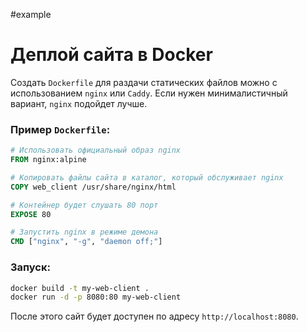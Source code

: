 #example
# Деплой сайта в Docker

Создать `Dockerfile` для раздачи статических файлов можно с использованием `nginx` или `Caddy`. Если нужен минималистичный вариант, `nginx` подойдет лучше.

### Пример `Dockerfile`:

```dockerfile
# Использовать официальный образ nginx
FROM nginx:alpine

# Копировать файлы сайта в каталог, который обслуживает nginx
COPY web_client /usr/share/nginx/html

# Контейнер будет слушать 80 порт
EXPOSE 80

# Запустить nginx в режиме демона
CMD ["nginx", "-g", "daemon off;"]
```

### Запуск:

```sh
docker build -t my-web-client .
docker run -d -p 8080:80 my-web-client
```

После этого сайт будет доступен по адресу `http://localhost:8080`.